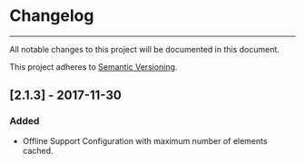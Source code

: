 # Changelog

--- 
All notable changes to this project will be documented in this document.

This project adheres to [Semantic Versioning](http://semver.org/spec/v2.0.0.html).



## [2.1.3] - 2017-11-30
### Added
- Offline Support Configuration with maximum number of elements cached.